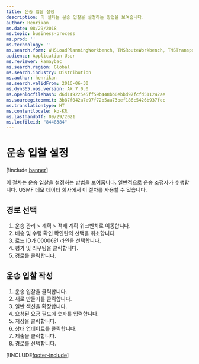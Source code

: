 ```yaml
---
title: 운송 입찰 설정
description: 이 절차는 운송 입찰을 설정하는 방법을 보여줍니다.
author: Henrikan
ms.date: 08/29/2018
ms.topic: business-process
ms.prod: ''
ms.technology: ''
ms.search.form: WHSLoadPlanningWorkbench, TMSRouteWorkbench, TMSTransportationTender
audience: Application User
ms.reviewer: kamaybac
ms.search.region: Global
ms.search.industry: Distribution
ms.author: henrikan
ms.search.validFrom: 2016-06-30
ms.dyn365.ops.version: AX 7.0.0
ms.openlocfilehash: d6d149225e5ff59b448bb0ebbd97fcfd511242ae
ms.sourcegitcommit: 3b87f042a7e97f72b5aa73bef186c5426b937fec
ms.translationtype: HT
ms.contentlocale: ko-KR
ms.lasthandoff: 09/29/2021
ms.locfileid: "8448384"
---
```

# <a name="set-up-a-transportation-tender"></a>운송 입찰 설정

[!include [banner](../../includes/banner.md)]

이 절차는 운송 입찰을 설정하는 방법을 보여줍니다. 일반적으로 운송 조정자가 수행합니다. USMF 데모 데이터 회사에서 이 절차를 사용할 수 있습니다.


## <a name="select-a-route"></a>경로 선택
1. 운송 관리 > 계획 > 적재 계획 워크벤치로 이동합니다.
2. 배송 및 수령 확인 확인란의 선택을 취소합니다.
3. 로드 ID가 00006인 라인을 선택합니다.
4. 평가 및 라우팅을 클릭합니다.
5. 경로를 클릭합니다.

## <a name="create-the-transportation-tender"></a>운송 입찰 작성
1. 운송 입찰을 클릭합니다.
2. 새로 만들기를 클릭합니다.
3. 일반 섹션을 확장합니다.
4. 요청된 요금 필드에 숫자를 입력합니다.
5. 저장을 클릭합니다.
6. 상태 업데이트를 클릭합니다.
7. 제출을 클릭합니다.
8. 경로를 선택합니다.



[!INCLUDE[footer-include](../../../includes/footer-banner.md)]